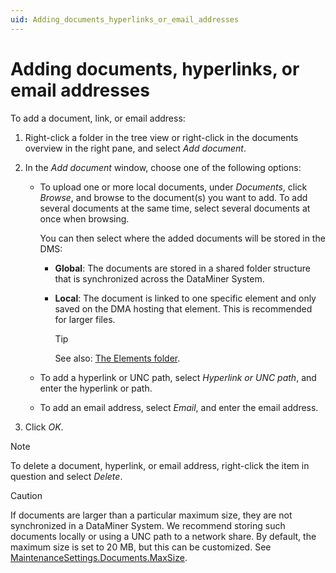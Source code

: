 ```yaml
---
uid: Adding_documents_hyperlinks_or_email_addresses
---
```


# Adding documents, hyperlinks, or email addresses

To add a document, link, or email address:

1. Right-click a folder in the tree view or right-click in the documents overview in the right pane, and select *Add document*.

1. In the *Add document* window, choose one of the following options:

   - To upload one or more local documents, under *Documents*, click *Browse*, and browse to the document(s) you want to add. To add several documents at the same time, select several documents at once when browsing.

     You can then select where the added documents will be stored in the DMS:

     - **Global**: The documents are stored in a shared folder structure that is synchronized across the DataMiner System.

     - **Local**: The document is linked to one specific element and only saved on the DMA hosting that element. This is recommended for larger files.

       > [!TIP]
       > See also: [The Elements folder](xref:Managing_the_document_folders#the-elements-folder).

   - To add a hyperlink or UNC path, select *Hyperlink or UNC path*, and enter the hyperlink or path.

   - To add an email address, select *Email*, and enter the email address.

1. Click *OK*.

> [!NOTE]
> To delete a document, hyperlink, or email address, right-click the item in question and select *Delete*.

> [!CAUTION]
> If documents are larger than a particular maximum size, they are not synchronized in a DataMiner System. We recommend storing such documents locally or using a UNC path to a network share. By default, the maximum size is set to 20 MB, but this can be customized. See [MaintenanceSettings.Documents.MaxSize](xref:MaintenanceSettings.Documents.MaxSize).
